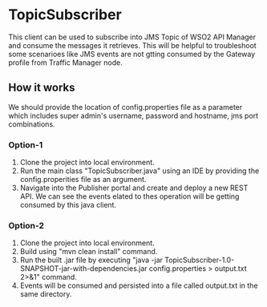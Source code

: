 # TopicSubscriber

This client can be used to subscribe into JMS Topic of WSO2 API Manager and consume the messages it retrieves. This will be helpful to troubleshoot some scenarioes like JMS events are not gtting consumed by the Gateway profile from Traffic Manager node. 

## How it works

We should provide the location of config.properties file as a parameter which includes super admin's username, password and hostname, jms port combinations.

### Option-1

1. Clone the project into local environment.
2. Run the main class "TopicSubscriber.java" using an IDE by providing the config.properities file as an argument.
3. Navigate into the Publisher portal and create and deploy a new REST API. We can see the events elated to thes operation will be getting consumed by this java client.

### Option-2

1. Clone the project into local environment.
2. Build using "mvn clean install" command.
3. Run the built .jar file by executing "java -jar TopicSubscriber-1.0-SNAPSHOT-jar-with-dependencies.jar config.properties > output.txt 2>&1" command.
4. Events will be consumed and persisted into a file called output.txt in the same directory.
